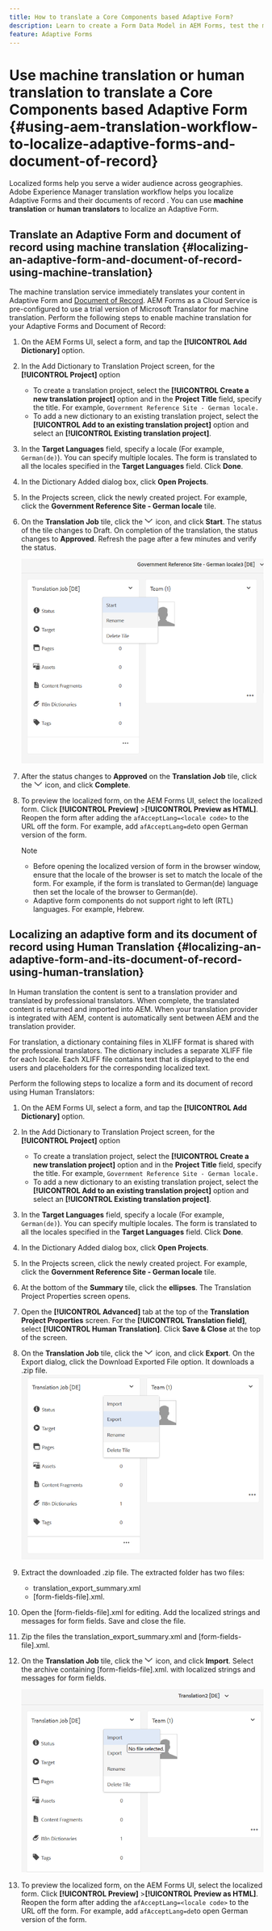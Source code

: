 ```yaml
---
title: How to translate a Core Components based Adaptive Form?
description: Learn to create a Form Data Model in AEM Forms, test the model with sample data and services, and configure various option for a model.
feature: Adaptive Forms
---
```

# Use machine translation or human translation to translate a Core Components based Adaptive Form {#using-aem-translation-workflow-to-localize-adaptive-forms-and-document-of-record}

Localized forms help you serve a wider audience across geographies. Adobe Experience Manager translation workflow helps you localize Adaptive Forms and their documents of record . You can use **machine translation** or **human translators** to localize an Adaptive Form.

## Translate an Adaptive Form and document of record using machine translation {#localizing-an-adaptive-form-and-document-of-record-using-machine-translation}

The machine translation service immediately translates your content in Adaptive Form and [Document of Record](/help/forms/generate-document-of-record-core-components.md). AEM Forms as a Cloud Service is pre-configured to use a trial version of Microsoft Translator for machine translation. Perform the following steps to enable machine translation for your Adaptive Forms and Document of Record:

1. On the AEM Forms UI, select a form, and tap the **[!UICONTROL Add Dictionary]** option.
1. In the Add Dictionary to Translation Project screen, for the **[!UICONTROL Project]** option 

   * To create a translation project, select the **[!UICONTROL Create a new translation project]** option and in the **Project Title** field, specify the title. For example, `Government Reference Site - German locale.`
   * To add a new dictionary to an existing translation project, select the **[!UICONTROL Add to an existing translation project]** option and select an **[!UICONTROL Existing translation project]**. 
1. In the **Target Languages** field, specify a locale (For example, `German(de)`). You can specify multiple locales. The form is translated to all the locales specified in the **Target Languages** field. Click **Done**.
1. In the Dictionary Added dialog box, click **Open Projects**. 
1. In the Projects screen, click the newly created project. For example, click the **Government Reference Site - German locale** tile.
1. On the **Translation Job** tile, click the ![aem62forms_downarrow](assets/aem62forms_downarrow.png) icon, and click **Start**. The status of the tile changes to Draft. On completion of the translation, the status changes to **Approved**. Refresh the page after a few minutes and verify the status.

      ![Start Translation](/help/forms/assets/adaptive-forms-core-components-start-translation.png)
1. After the status changes to **Approved** on the **Translation Job** tile, click the ![aem62forms_downarrow](assets/aem62forms_downarrow.png) icon, and click **Complete**.

1. To preview the localized form, on the AEM Forms UI, select the localized form. Click **[!UICONTROL Preview]** >**[!UICONTROL Preview as HTML]**. Reopen the form after adding the `afAcceptLang=<locale code>` to the URL off the form. For example, add `afAcceptLang=de`to open German version of the form. 


   >[!NOTE]
   >
   >* Before opening the localized version of form in the browser window, ensure that the locale of the browser is set to match the locale of the form. For example, if the form is translated to German(de) language then set the locale of the browser to German(de).
   >* Adaptive form components do not support right to left (RTL) languages. For example, Hebrew.

<!-- 
   Along with the Adaptive form, the auto-generated document of record is also localized.

   For more information on Document of Record settings and configuration, see:

   [Document of Record Template](/help/forms/using/generate-document-of-record-for-non-xfa-based-adaptive-forms.md#p-document-of-record-template-configuration-p)

   [Document of Record settings](/help/forms/using/generate-document-of-record-for-non-xfa-based-adaptive-forms.md#p-document-of-record-settings-p)

1. [Customize the branding information of the document of record](/help/forms/using/generate-document-of-record-for-non-xfa-based-adaptive-forms.md) and ensure that the browser locale is set to the same language to which you have localized the Adaptive Form using machine language. The browser locale helps localize the branding information in the document of record.
1. To view the localized document of record, tap Generate Preview. The document of record PDF is generated and opened in a new tab in your browser.

-->

## Localizing an adaptive form and its document of record using Human Translation {#localizing-an-adaptive-form-and-its-document-of-record-using-human-translation}

In Human translation the content is sent to a translation provider and translated by professional translators. When complete, the translated content is returned and imported into AEM. When your translation provider is integrated with AEM, content is automatically sent between AEM and the translation provider.

For translation, a dictionary containing files in XLIFF format is shared with the professional translators. The dictionary includes a separate XLIFF file for each locale. Each XLIFF file contains text that is displayed to the end users and placeholders for the corresponding localized text.

Perform the following steps to localize a form and its document of record using Human Translators:

1. On the AEM Forms UI, select a form, and tap the **[!UICONTROL Add Dictionary]** option.
1. In the Add Dictionary to Translation Project screen, for the **[!UICONTROL Project]** option 

   * To create a translation project, select the **[!UICONTROL Create a new translation project]** option and in the **Project Title** field, specify the title. For example, `Government Reference Site - German locale.`
   * To add a new dictionary to an existing translation project, select the **[!UICONTROL Add to an existing translation project]** option and select an **[!UICONTROL Existing translation project]**. 
1. In the **Target Languages** field, specify a locale (For example, `German(de)`). You can specify multiple locales. The form is translated to all the locales specified in the **Target Languages** field. Click **Done**.
1. In the Dictionary Added dialog box, click **Open Projects**. 
1. In the Projects screen, click the newly created project. For example, click the **Government Reference Site - German locale** tile. 
1. At the bottom of the **Summary** tile, click the **ellipses**. The Translation Project Properties screen opens.
1. Open the **[!UICONTROL Advanced]** tab  at the top of the **Translation Project Properties** screen. For the **[!UICONTROL Translation field]**, select **[!UICONTROL Human Translation]**. Click **Save & Close** at the top of the screen.
1. On the **Translation Job** tile, click the ![aem62forms_downarrow](assets/aem62forms_downarrow.png) icon, and click **Export**. On the Export dialog, click the Download Exported File option. It downloads a .zip file. 
   ![Export translation file](/help/forms/assets/adaptive-forms-core-components-start-translation-export.png)
1. Extract the downloaded .zip file. The extracted folder has two files:
   * translation_export_summary.xml
   * [form-fields-file].xml.
1. Open the [form-fields-file].xml for editing. Add the localized strings and messages for form fields. Save and close the file.
1. Zip the files the translation_export_summary.xml and [form-fields-file].xml.
1. On the **Translation Job** tile, click the ![aem62forms_downarrow](assets/aem62forms_downarrow.png) icon, and click **Import**. Select the archive containing [form-fields-file].xml. with localized strings and messages for form fields.

   ![Import translation file](/help/forms/assets/adaptive-forms-core-components-start-translation-import.png)

1. To preview the localized form, on the AEM Forms UI, select the localized form. Click **[!UICONTROL Preview]** >**[!UICONTROL Preview as HTML]**. Reopen the form after adding the `afAcceptLang=<locale code>` to the URL off the form. For example, add `afAcceptLang=de`to open German version of the form.